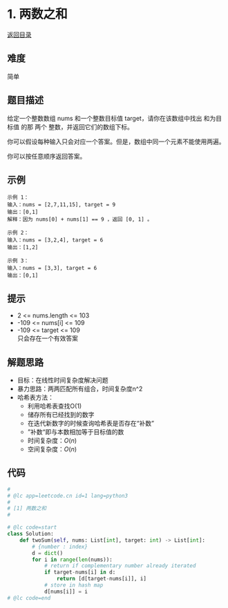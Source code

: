 # 1. 两数之和
[返回目录](../README.md)
## 难度
简单  
  
## 题目描述
给定一个整数数组 nums 和一个整数目标值 target，请你在该数组中找出 和为目标值 的那 两个 整数，并返回它们的数组下标。  
  
你可以假设每种输入只会对应一个答案。但是，数组中同一个元素不能使用两遍。  
  
你可以按任意顺序返回答案。  
  
## 示例
```
示例 1：
输入：nums = [2,7,11,15], target = 9
输出：[0,1]
解释：因为 nums[0] + nums[1] == 9 ，返回 [0, 1] 。

示例 2：
输入：nums = [3,2,4], target = 6
输出：[1,2]

示例 3：
输入：nums = [3,3], target = 6
输出：[0,1]
```
  
## 提示
- 2 <= nums.length <= 103  
- -109 <= nums[i] <= 109  
- -109 <= target <= 109  
只会存在一个有效答案  
  
## 解题思路 
- 目标：在线性时间复杂度解决问题
- 暴力思路：两两匹配所有组合，时间复杂度n^2
- 哈希表方法：
  - 利用哈希表查找O(1)
  - 储存所有已经找到的数字
  - 在迭代新数字的时候查询哈希表是否存在“补数”
  - ”补数“即与本数相加等于目标值的数
  - 时间复杂度：$O(n)$
  - 空间复杂度：$O(n)$
  
## 代码
``` python
#
# @lc app=leetcode.cn id=1 lang=python3
#
# [1] 两数之和
#

# @lc code=start
class Solution:
    def twoSum(self, nums: List[int], target: int) -> List[int]:
        # {number : index}
        d = dict()
        for i in range(len(nums)):
            # return if complementary number already iterated
            if target-nums[i] in d:
                return [d[target-nums[i]], i]
            # store in hash map
            d[nums[i]] = i
# @lc code=end
```  
  